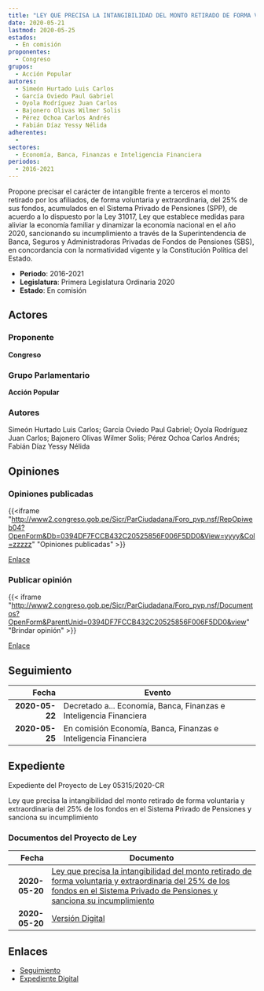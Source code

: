 ```yaml
---
title: "LEY QUE PRECISA LA INTANGIBILIDAD DEL MONTO RETIRADO DE FORMA VOLUNTARIA Y EXTRAORDINARIA DEL 25% DE LOS FONDOS EN EL SISTEMA PRIVADO DE PENSIONES Y SANCIONA SU INCUMPLIMIENTO"
date: 2020-05-21
lastmod: 2020-05-25
estados: 
  - En comisión
proponentes: 
  - Congreso
grupos: 
  - Acción Popular
autores: 
  - Simeón Hurtado Luis Carlos
  - García Oviedo Paul Gabriel
  - Oyola Rodríguez Juan Carlos
  - Bajonero Olivas Wilmer Solis
  - Pérez Ochoa Carlos Andrés
  - Fabián Díaz Yessy Nélida
adherentes: 
  - 
sectores: 
  - Economía, Banca, Finanzas e Inteligencia Financiera
periodos: 
  - 2016-2021
---
```


Propone precisar el carácter de intangible frente a terceros el monto retirado por los afiliados, de forma voluntaria y extraordinaria, del 25% de sus fondos, acumulados en el Sistema Privado de Pensiones (SPP), de acuerdo a lo dispuesto por la Ley 31017, Ley que establece medidas para aliviar la economía familiar y dinamizar la economía nacional en el año 2020, sancionando su incumplimiento a través de la Superintendencia de Banca, Seguros y Administradoras Privadas de Fondos de Pensiones (SBS), en concordancia con la normatividad vigente y la Constitución Política del Estado.

- **Periodo**: 2016-2021
- **Legislatura**: Primera Legislatura Ordinaria 2020
- **Estado**: En comisión

## Actores

### Proponente

**Congreso**

### Grupo Parlamentario

**Acción Popular**

### Autores

Simeón Hurtado Luis Carlos; García Oviedo Paul Gabriel; Oyola Rodríguez Juan Carlos; Bajonero Olivas Wilmer Solis; Pérez Ochoa Carlos Andrés; Fabián Díaz Yessy Nélida


## Opiniones

### Opiniones publicadas

{{<iframe "http://www2.congreso.gob.pe/Sicr/ParCiudadana/Foro_pvp.nsf/RepOpiweb04?OpenForm&Db=0394DF7FCCB432C20525856F006F5DD0&View=yyyy&Col=zzzzz" "Opiniones publicadas" >}}

[Enlace](http://www2.congreso.gob.pe/Sicr/ParCiudadana/Foro_pvp.nsf/RepOpiweb04?OpenForm&Db=0394DF7FCCB432C20525856F006F5DD0&View=yyyy&Col=zzzzz)
### Publicar opinión

{{< iframe "http://www2.congreso.gob.pe/Sicr/ParCiudadana/Foro_pvp.nsf/Documentos?OpenForm&ParentUnid=0394DF7FCCB432C20525856F006F5DD0&view" "Brindar opinión" >}}

[Enlace](http://www2.congreso.gob.pe/Sicr/ParCiudadana/Foro_pvp.nsf/Documentos?OpenForm&ParentUnid=0394DF7FCCB432C20525856F006F5DD0&view)

## Seguimiento

| Fecha | Evento |
|------:|--------|
| **2020-05-22** | Decretado a... Economía, Banca, Finanzas e Inteligencia Financiera|
| **2020-05-25** | En comisión Economía, Banca, Finanzas e Inteligencia Financiera|


## Expediente

Expediente del Proyecto de Ley 05315/2020-CR

Ley que precisa la intangibilidad del monto retirado de forma voluntaria y extraordinaria del 25% de los fondos en el Sistema Privado de Pensiones y sanciona su incumplimiento


### Documentos del Proyecto de Ley

| Fecha | Documento |
|------:|--------|
| **2020-05-20** | [Ley que precisa la intangibilidad del monto retirado de forma voluntaria y extraordinaria del 25% de los fondos en el Sistema Privado de Pensiones y sanciona su incumplimiento](http://www.leyes.congreso.gob.pe/Documentos/2016_2021/Proyectos_de_Ley_y_de_Resoluciones_Legislativas/PL05315_20200520.pdf) |
| **2020-05-20** | [Versión Digital](http://www.leyes.congreso.gob.pe/Documentos/2016_2021/Proyectos_de_Ley_y_de_Resoluciones_Legislativas/Proyectos_Firmas_digitales/PL05315.pdf) |

## Enlaces 

- [Seguimiento](http://www2.congreso.gob.pehttp://www2.congreso.gob.pe/Sicr/TraDocEstProc/CLProLey2016.nsf/f7fff46988ca05b1052578e100829cc7/7b88bb9508ecd4f00525856f007495a2?OpenDocument)
- [Expediente Digital](http://www2.congreso.gob.pehttp://www2.congreso.gob.pe/Sicr/TraDocEstProc/CLProLey2016.nsf/f7fff46988ca05b1052578e100829cc7/7b88bb9508ecd4f00525856f007495a2?OpenDocument&Click=05257FB7005EB655.eb71d0cf91d8294e05256cdf006b5706/$Body/0.1C6C)
